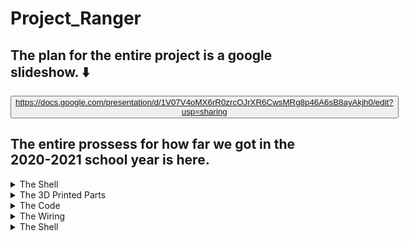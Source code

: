 # Project_Ranger
## The plan for the entire project is a google slideshow. :arrow_down:
<button class="button is-link is-light has-background-white">https://docs.google.com/presentation/d/1V07V4oMX6rR0zrcOJrXR6CwsMRg8p46A6sB8ayAkjh0/edit?usp=sharing
</button>


## The entire prossess for how far we got in the 2020-2021 school year is here.

<details closed>
<summary> The Shell </summary>
<br>

   In order to make the shell we need we had to take "The best of both worlds"
   
      <p align="center">
  <img width="300" src="https://github.com/JordanHiggins777/Project_Ranger/blob/main/both%20worlds.PNG"> 
   
  So chop shop both and you may see where this is going 
   
   <p align="center">
  <img width="300" src="https://github.com/JordanHiggins777/Project_Ranger/blob/main/Chop.PNG"> 
      
      
     Now we have to epoxy
      
      
         <p align="center">
  <img width="300" src="https://github.com/JordanHiggins777/Project_Ranger/blob/main/Epoxy.PNG"> 
            
            But this looks sloppy and unatural so its time to put some spot putty on
            
                     <p align="center">
  <img width="300" src="https://github.com/JordanHiggins777/Project_Ranger/blob/main/Spot%20putty.PNG"> 
                        
                        Time to sand off the imperfections
                        
                                             <p align="center">
  <img width="300" src="https://github.com/JordanHiggins777/Project_Ranger/blob/main/Sand.PNG"> 
                        
                        
            
            
      
      
      
      
      
      
      
      
      
      
      
      
      
      
      
      
      
      
      
      
  
</details>

<details closed>
<summary> The 3D Printed Parts </summary>
<br>
kjsnskjcnksjdncksjndcksnkcnjdskdjcnskdjcnskdjnskdnskdjsnkdjcnskdjnc
</details>

<details closed>
<summary> The Code </summary>
<br>
kjsnskjcnksjdncksjndcksnkcnjdskdjcnskdjcnskdjnskdnskdjsnkdjcnskdjnc
</details>

<details closed>
<summary> The Wiring </summary>
<br>
kjsnskjcnksjdncksjndcksnkcnjdskdjcnskdjcnskdjnskdnskdjsnkdjcnskdjnc
</details>

<details closed>
<summary> The Shell </summary>
<br>
kjsnskjcnksjdncksjndcksnkcnjdskdjcnskdjcnskdjnskdnskdjsnkdjcnskdjnc
</details>

